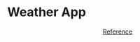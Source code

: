 # Weather App
<div align="center">

[Reference]("https://www.accuweather.com/en/in/pune/204848/weather-forecast/204848")